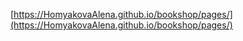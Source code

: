[https://HomyakovaAlena.github.io/bookshop/pages/](https://HomyakovaAlena.github.io/bookshop/pages/)
